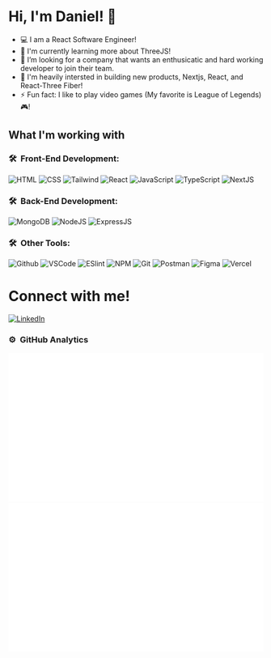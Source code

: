 <h1 align='left'>
Hi, I'm Daniel! 👋 
</h1>

- :computer: I am a React Software Engineer!
- 🤖 I'm currently learning more about ThreeJS!
- 🤔 I’m looking for a company that wants an enthusicatic and hard working developer to join their team.
- 💬 I'm heavily intersted in building new products, Nextjs, React, and React-Three Fiber!
- ⚡ Fun fact: I like to play video games (My favorite is League of Legends) 🎮!

## What I'm working with

### 🛠 &nbsp;Front-End Development:
<p>
      <img alt="HTML" src="https://img.shields.io/badge/-HTML-E34F26?logo=HTML5&logoColor=white&style=for-the-badge" />
      <img alt="CSS" src="https://img.shields.io/badge/-CSS-1572B6?&logo=CSS3&style=for-the-badge" />
      <img alt="Tailwind" src="https://img.shields.io/badge/-Tailwind%20CSS-06B6D4?logo=tailwindcss&logoColor=white&style=for-the-badge" />
      <img alt="React" src="https://img.shields.io/badge/React-20232A?style=for-the-badge&logo=react&logoColor=61DAFB" />
      <img alt="JavaScript" src="https://img.shields.io/badge/javascript%20-%23323330.svg?&style=for-the-badge&logo=javascript&logoColor=%23F7DF1E" />
      <img alt="TypeScript" src="https://img.shields.io/badge/TypeScript-007ACC?style=for-the-badge&logo=typescript&logoColor=white" />
      <img alt="NextJS" src="https://img.shields.io/badge/-NextJS-000000?logo=nextdotjs&logoColor=white&style=for-the-badge" />
</p>

### 🛠 &nbsp;Back-End Development:
<p>
      <img alt="MongoDB" src="https://img.shields.io/badge/-MongoDB-47A248?logo=mongodb&logoColor=white&style=for-the-badge" />
      <img alt="NodeJS" src="https://img.shields.io/badge/-NodeJS-339933?logo=nodedotjs&logoColor=white&style=for-the-badge" />
      <img alt="ExpressJS" src="https://img.shields.io/badge/-ExpressJS-000000?logo=express&logoColor=white&style=for-the-badge" />
</p>

### 🛠 &nbsp;Other Tools:
<p>
        <img alt="Github" src="https://img.shields.io/badge/-GitHub-181717?logo=github&logoColor=white&style=for-the-badge" />
        <img alt="VSCode" src="https://img.shields.io/badge/-Visual%20Studio%20code-007ACC?logo=visualstudiocode&logoColor=white&style=for-the-badge" />
        <img alt="ESlint" src="https://img.shields.io/badge/-ESLint-4B32C3?logo=eslint&logoColor=white&style=for-the-badge" />
        <img alt="NPM" src="https://img.shields.io/badge/-NPM-CB3837?logo=npm&logoColor=white&style=for-the-badge" />
        <img alt="Git" src="https://img.shields.io/badge/-Git-F05032?logo=git&logoColor=white&style=for-the-badge" />
        <img alt="Postman" src="https://img.shields.io/badge/-Postman-FF6C37?logo=postman&logoColor=white&style=for-the-badge" />
        <img alt="Figma" src="https://img.shields.io/badge/-Figma-F24E1E?logo=figma&logoColor=white&style=for-the-badge" />
        <img alt="Vercel" src="https://img.shields.io/badge/Vercel-000000?style=for-the-badge&logo=vercel&logoColor=white" />
</p>


# Connect with me!
<a href="https://www.linkedin.com/in/daniel-y-075014107/">
  <img alt="LinkedIn" src="https://img.shields.io/badge/-LinkedIn-0A66C2?logo=linkedin&logoColor=white&style=for-the-badge" />
</a>

### ⚙️ &nbsp;GitHub Analytics
![Daniel's GitHub stats](https://github.com/Danielye123/daniel-github-stats/blob/master/generated/overview.svg)
![Top Langs](https://github.com/Danielye123/daniel-github-stats/blob/master/generated/languages.svg)
